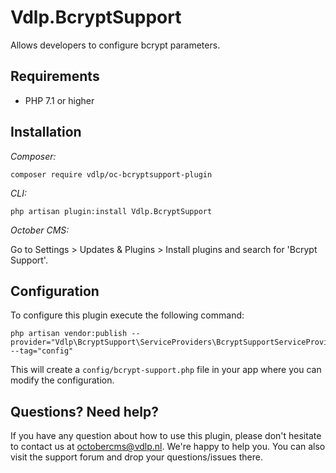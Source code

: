 # Vdlp.BcryptSupport

Allows developers to configure bcrypt parameters.

## Requirements

* PHP 7.1 or higher

## Installation

*Composer:*

```
composer require vdlp/oc-bcryptsupport-plugin
```

*CLI:*

```
php artisan plugin:install Vdlp.BcryptSupport
```

*October CMS:*

Go to Settings > Updates & Plugins > Install plugins and search for 'Bcrypt Support'.

## Configuration

To configure this plugin execute the following command:

```
php artisan vendor:publish --provider="Vdlp\BcryptSupport\ServiceProviders\BcryptSupportServiceProvider" --tag="config"
```

This will create a `config/bcrypt-support.php` file in your app where you can modify the configuration.

## Questions? Need help?

If you have any question about how to use this plugin, please don't hesitate to contact us at octobercms@vdlp.nl. We're happy to help you. You can also visit the support forum and drop your questions/issues there.
